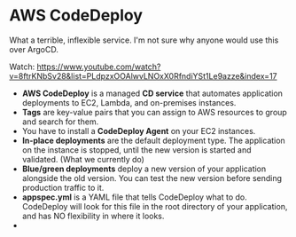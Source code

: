 # AWS CodeDeploy

What a terrible, inflexible service. I'm not sure why anyone would use this over ArgoCD.

Watch: https://www.youtube.com/watch?v=8ftrKNbSv28&list=PLdpzxOOAlwvLNOxX0RfndiYSt1Le9azze&index=17

- **AWS CodeDeploy** is a managed **CD service** that automates application deployments to EC2, Lambda, and on-premises instances.
- **Tags** are key-value pairs that you can assign to AWS resources to group and search for them.
- You have to install a **CodeDeploy Agent** on your EC2 instances.
- **In-place deployments** are the default deployment type. The application on the instance is stopped, until the new version is started and validated. (What we currently do)
- **Blue/green deployments** deploy a new version of your application alongside the old version. You can test the new version before sending production traffic to it.
- **appspec.yml** is a YAML file that tells CodeDeploy what to do. CodeDeploy will look for this file in the root directory of your application, and has NO flexibility in where it looks.
- 